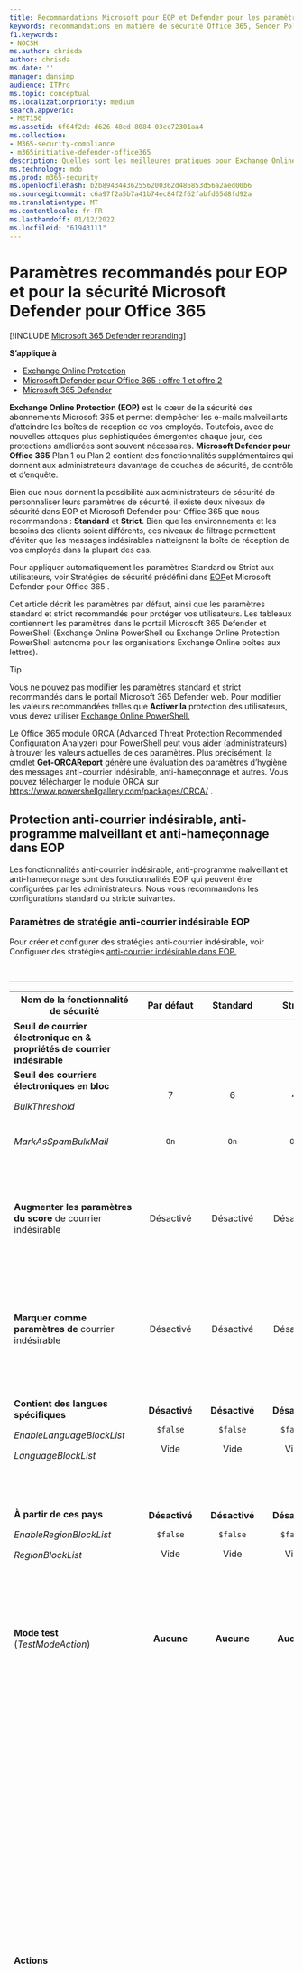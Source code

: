 ```yaml
---
title: Recommandations Microsoft pour EOP et Defender pour les paramètres Office 365 de sécurité
keywords: recommandations en matière de sécurité Office 365, Sender Policy Framework, Domain-based Message Reporting and Conformance, DomainKeys Identified Mail, steps, how does it work, security baselines, baselines for EOP, baselines for Defender for Office 365 , set up Defender for Office 365 , set up EOP, configure Defender for Office 365 , configurer EOP, configuration de la sécurité
f1.keywords:
- NOCSH
ms.author: chrisda
author: chrisda
ms.date: ''
manager: dansimp
audience: ITPro
ms.topic: conceptual
ms.localizationpriority: medium
search.appverid:
- MET150
ms.assetid: 6f64f2de-d626-48ed-8084-03cc72301aa4
ms.collection:
- M365-security-compliance
- m365initiative-defender-office365
description: Quelles sont les meilleures pratiques pour Exchange Online Protection (EOP) et Defender pour Office 365 de sécurité ? Quelles sont les recommandations actuelles pour la protection standard ? Qu’est-ce qui doit être utilisé si vous souhaitez être plus strict ? Quels sont les extras que vous obtenez si vous utilisez également Defender pour Office 365 ?
ms.technology: mdo
ms.prod: m365-security
ms.openlocfilehash: b2b894344362556200362d486853d56a2aed00b6
ms.sourcegitcommit: c6a97f2a5b7a41b74ec84f2f62fabfd65d8fd92a
ms.translationtype: MT
ms.contentlocale: fr-FR
ms.lasthandoff: 01/12/2022
ms.locfileid: "61943111"
---
```

# <a name="recommended-settings-for-eop-and-microsoft-defender-for-office-365-security"></a>Paramètres recommandés pour EOP et pour la sécurité Microsoft Defender pour Office 365

[!INCLUDE [Microsoft 365 Defender rebranding](../includes/microsoft-defender-for-office.md)]

**S’applique à**
- [Exchange Online Protection](exchange-online-protection-overview.md)
- [Microsoft Defender pour Office 365 : offre 1 et offre 2](defender-for-office-365.md)
- [Microsoft 365 Defender](../defender/microsoft-365-defender.md)

**Exchange Online Protection (EOP)** est le cœur de la sécurité des abonnements Microsoft 365 et permet d’empêcher les e-mails malveillants d’atteindre les boîtes de réception de vos employés. Toutefois, avec de nouvelles attaques plus sophistiquées émergentes chaque jour, des protections améliorées sont souvent nécessaires. **Microsoft Defender pour Office 365** Plan 1 ou Plan 2 contient des fonctionnalités supplémentaires qui donnent aux administrateurs davantage de couches de sécurité, de contrôle et d’enquête.

Bien que nous donnent la possibilité aux administrateurs de sécurité de personnaliser leurs paramètres de sécurité, il existe deux niveaux de sécurité dans EOP et Microsoft Defender pour Office 365 que nous recommandons : **Standard** et **Strict**. Bien que les environnements et les besoins des clients soient différents, ces niveaux de filtrage permettent d’éviter que les messages indésirables n’atteignent la boîte de réception de vos employés dans la plupart des cas.

Pour appliquer automatiquement les paramètres Standard ou Strict aux utilisateurs, voir Stratégies de sécurité prédéfini dans [EOP](preset-security-policies.md)et Microsoft Defender pour Office 365 .

Cet article décrit les paramètres par défaut, ainsi que les paramètres standard et strict recommandés pour protéger vos utilisateurs. Les tableaux contiennent les paramètres dans le portail Microsoft 365 Defender et PowerShell (Exchange Online PowerShell ou Exchange Online Protection PowerShell autonome pour les organisations Exchange Online boîtes aux lettres).

> [!TIP]
> Vous ne pouvez pas modifier les paramètres standard et strict recommandés dans le portail Microsoft 365 Defender web. Pour modifier les valeurs recommandées telles que **Activer la** protection des utilisateurs, vous devez utiliser [Exchange Online PowerShell.](/powershell/exchange/connect-to-exchange-online-powershell)
>
> Le Office 365 module ORCA (Advanced Threat Protection Recommended Configuration Analyzer) pour PowerShell peut vous aider (administrateurs) à trouver les valeurs actuelles de ces paramètres. Plus précisément, la cmdlet **Get-ORCAReport** génère une évaluation des paramètres d’hygiène des messages anti-courrier indésirable, anti-hameçonnage et autres. Vous pouvez télécharger le module ORCA sur <https://www.powershellgallery.com/packages/ORCA/> .

## <a name="anti-spam-anti-malware-and-anti-phishing-protection-in-eop"></a>Protection anti-courrier indésirable, anti-programme malveillant et anti-hameçonnage dans EOP

Les fonctionnalités anti-courrier indésirable, anti-programme malveillant et anti-hameçonnage sont des fonctionnalités EOP qui peuvent être configurées par les administrateurs. Nous vous recommandons les configurations standard ou stricte suivantes.

### <a name="eop-anti-spam-policy-settings"></a>Paramètres de stratégie anti-courrier indésirable EOP

Pour créer et configurer des stratégies anti-courrier indésirable, voir Configurer des stratégies [anti-courrier indésirable dans EOP.](configure-your-spam-filter-policies.md)

<br>

****

|Nom de la fonctionnalité de sécurité|Par défaut|Standard|Strict|Commentaire|
|---|:---:|:---:|:---:|---|
|**Seuil de courrier électronique en & propriétés de courrier indésirable**|||||
|**Seuil des courriers électroniques en bloc** <p> _BulkThreshold_|7 |6 |4|Pour plus d’informations, voir [Niveau de réclamation en bloc (BCL) dans EOP.](bulk-complaint-level-values.md)|
|_MarkAsSpamBulkMail_|`On`|`On`|`On`|Ce paramètre est uniquement disponible dans PowerShell.|
|**Augmenter les paramètres du score** de courrier indésirable|Désactivé|Désactivé|Désactivé|Tous ces paramètres font partie du filtre de courrier indésirable avancé (ASF). Pour plus d’informations, consultez la section paramètres ASF dans la section des [stratégies anti-courrier](#asf-settings-in-anti-spam-policies) indésirable de cet article.|
|**Marquer comme paramètres de** courrier indésirable|Désactivé|Désactivé|Désactivé|La plupart de ces paramètres font partie d’ASF. Pour plus d’informations, consultez la section paramètres ASF dans la section des [stratégies anti-courrier](#asf-settings-in-anti-spam-policies) indésirable de cet article.|
|**Contient des langues spécifiques** <p> _EnableLanguageBlockList_ <p> _LanguageBlockList_|**Désactivé** <p> `$false` <p> Vide|**Désactivé** <p> `$false` <p> Vide|**Désactivé** <p> `$false` <p> Vide|Nous n’avons aucune recommandation spécifique pour ce paramètre. Vous pouvez bloquer les messages dans des langues spécifiques en fonction des besoins de votre entreprise.|
|**À partir de ces pays** <p> _EnableRegionBlockList_ <p> _RegionBlockList_|**Désactivé** <p> `$false` <p> Vide|**Désactivé** <p> `$false` <p> Vide|**Désactivé** <p> `$false` <p> Vide|Nous n’avons aucune recommandation spécifique pour ce paramètre. Vous pouvez bloquer les messages provenant de pays spécifiques en fonction des besoins de votre entreprise.|
|**Mode test** (_TestModeAction_)|**Aucune**|**Aucune**|**Aucune**|Ce paramètre fait partie d’ASF. Pour plus d’informations, consultez la section paramètres ASF dans la section des [stratégies anti-courrier](#asf-settings-in-anti-spam-policies) indésirable de cet article.|
|**Actions**||||Où que vous sélectionniez le **message de mise** en quarantaine, une zone sélectionner une stratégie de mise **en** quarantaine est disponible. Les stratégies de mise en quarantaine définissent ce que les utilisateurs sont autorisés à faire pour les messages mis en quarantaine. <p> Lorsque vous créez une stratégie anti-courrier indésirable, une valeur vide signifie que la stratégie de mise en quarantaine par défaut est utilisée pour définir les fonctionnalités historiques des messages mis en quarantaine par ce verdict particulier (AdminOnlyAccessPolicy pour le hameçonnage à haut niveau de confiance **;** DefaultFullAccessPolicy pour tout le reste). <p> Les administrateurs peuvent créer et sélectionner des stratégies de mise en quarantaine personnalisées qui définissent des fonctionnalités plus restrictives ou moins restrictives pour les utilisateurs. Pour plus d’informations, voir [Stratégies de mise en quarantaine](quarantine-policies.md).|
|**Action de** détection du courrier indésirable <p> _SpamAction_|**Déplacer le message dans le dossier Courrier indésirable** <p> `MoveToJmf`|**Déplacer le message dans le dossier Courrier indésirable** <p> `MoveToJmf`|**Mettre en quarantaine le message** <p> `Quarantine`||
|**Action de détection du courrier indésirable** à niveau de confiance élevé <p> _HighConfidenceSpamAction_|**Mettre en quarantaine le message** <p> `MoveToJmf`|**Mettre en quarantaine le message** <p> `Quarantine`|**Mettre en quarantaine le message** <p> `Quarantine`||
|**Action de détection du** hameçonnage <p> _PhishSpamAction_|**Mettre en quarantaine le message** <p> `MoveToJmf`|**Mettre en quarantaine le message** <p> `Quarantine`|**Mettre en quarantaine le message** <p> `Quarantine`||
|**Action de détection du hameçonnage à haut** niveau de confiance <p> _HighConfidencePhishAction_|**Mettre en quarantaine le message** <p> `Quarantine`|**Mettre en quarantaine le message** <p> `Quarantine`|**Mettre en quarantaine le message** <p> `Quarantine`||
|**Action de** détection en bloc <p> _BulkSpamAction_|**Déplacer le message dans le dossier Courrier indésirable** <p> `MoveToJmf`|**Déplacer le message dans le dossier Courrier indésirable** <p> `MoveToJmf`|**Mettre en quarantaine le message** <p> `Quarantine`||
|**Conserver le courrier indésirable en quarantaine pendant ce nombre de jours** <p> _QuarantineRetentionPeriod_|15 jours<sup>\*</sup>|30 jours|30 jours|<sup>\*</sup> La valeur par défaut est 15 jours dans la stratégie anti-courrier indésirable par défaut et dans les nouvelles stratégies anti-courrier indésirable que vous créez dans PowerShell. La valeur par défaut est 30 jours dans les nouvelles stratégies anti-courrier indésirable que vous créez dans le portail Microsoft 365 Defender courrier indésirable. <p> Cette valeur affecte également les messages mis en quarantaine par les stratégies anti-hameçonnage. Pour plus d’informations, voir [Messages électroniques mis en quarantaine dans EOP.](quarantine-email-messages.md)|
|**Activer les conseils de sécurité contre le courrier indésirable** <p> _InlineSafetyTipsEnabled_|Sélectionné <p> `$true`|Sélectionné <p> `$true`|Sélectionné <p> `$true`||
|Activer la purge automatique d’heure zéro (ZAP) pour les messages de hameçonnage <p> _PhishZapEnabled_|Sélectionné <p> `$true`|Sélectionné <p> `$true`|Sélectionné <p> `$true`||
|Activer ZAP pour les messages indésirables <p> _SpamZapEnabled_|Sélectionné <p> `$true`|Sélectionné <p> `$true`|Sélectionné <p> `$true`||
|**Autoriser & liste d'& blocage**|||||
|Expéditeurs autorisés <p> _AllowedSenders_|Aucun|Aucun|Aucun||
|Domaines d’expéditeur autorisés <p> _AllowedSenderDomains_|Aucun|Aucun|Aucun|L’ajout de domaines à la liste des expéditeurs autorisés est une idée très mauvaise. Les attaquants pourraient vous envoyer des messages électroniques qui seraient autrement filtrés. <p> Utilisez [](learn-about-spoof-intelligence.md) la veille contre l’usurpation d’adresses et la liste d’adresses de [blocage/d’usurpation](tenant-allow-block-list.md) d’adresses client pour passer en revue tous les expéditeurs usurpant des adresses de messagerie d’expéditeur dans les domaines de messagerie de votre organisation ou usurpant des adresses de messagerie d’expéditeur dans des domaines externes.|
|Expéditeurs bloqués <p> _BlockedSenders_|Aucun|Aucun|Aucun||
|Domaines des expéditeurs bloqués <p> _BlockedSenderDomains_|Aucun|Aucun|Aucun||
|

#### <a name="asf-settings-in-anti-spam-policies"></a>Paramètres ASF dans les stratégies anti-courrier indésirable

Le tableau de cette section décrit les paramètres de filtrage avancé du courrier indésirable (ASF) disponibles dans les stratégies anti-courrier indésirable. Tous ces paramètres sont **éteints** pour les **niveaux Standard** et **Strict.** Pour plus d’informations sur les paramètres ASF, voir les paramètres de filtre de courrier indésirable avancé [(ASF) dans EOP.](advanced-spam-filtering-asf-options.md)

<br>

****

|Nom de la fonctionnalité de sécurité|Commentaire|
|---|---|
|**Liens d’image vers des sites distants** (_IncreaseScoreWithImageLinks_)||
|**Adresse IP numérique dans l’URL** (_IncreaseScoreWithNumericIps_)||
|**Redirection d’URL vers** un autre port (_IncreaseScoreWithRedirectToOtherPort_)||
|**Liens vers des sites web .biz ou .info** (_IncreaseScoreWithBizOrInfoUrls_)||
|**Messages vides** (_MarkAsSpamEmptyMessages_)||
|**Incorporer des balises au format HTML** (_MarkAsSpamEmbedTagsInHtml_)||
|**JavaScript ou VBScript en HTML** (_MarkAsSpamJavaScriptInHtml_)||
|**Balises de formulaire en HTML** (_MarkAsSpamFormTagsInHtml_)||
|**Balises frame ou iframe en HTML** (_MarkAsSpamFramesInHtml_)||
|**Bogues web au format HTML** (_MarkAsSpamWebBugsInHtml_)||
|**Balises d’objet en HTML** (_MarkAsSpamObjectTagsInHtml_)||
|**Mots sensibles** (_MarkAsSpamSensitiveWordList_)||
|**Enregistrement SPF : échec en dur** (_MarkAsSpamSpfRecordHardFail_)||
|**Échec de filtrage de l’ID de** l’expéditeur (_MarkAsSpamFromAddressAuthFail_)||
|**Backscatter** (_MarkAsSpamNdrBackscatter_)||
|**Mode test** (_TestModeAction_)|Pour les paramètres ASF qui la prise en charge de **Test** en tant qu’action, vous pouvez configurer l’action du mode test sur Aucun **,** Ajouter du texte d’en-tête **X** par défaut ou envoyer un message **Bcc** ( `None` , ou `AddXHeader` `BccMessage` ). Pour plus d’informations, voir Activer, désactiver ou tester les [paramètres ASF.](advanced-spam-filtering-asf-options.md#enable-disable-or-test-asf-settings)|
|

#### <a name="eop-outbound-spam-policy-settings"></a>Paramètres de stratégie de courrier indésirable sortant EOP

Pour créer et configurer des stratégies de courrier indésirable sortant, voir Configurer le filtrage du courrier indésirable sortant [dans EOP.](configure-the-outbound-spam-policy.md)

Pour plus d’informations sur les limites d’envoi par défaut dans le service, voir [Limites d’envoi.](/office365/servicedescriptions/exchange-online-service-description/exchange-online-limits#sending-limits-1)

<br>

****

|Nom de la fonctionnalité de sécurité|Par défaut|Standard|Strict|Commentaire|
|---|:---:|:---:|:---:|---|
|**Définir une limite de messages externes** <p> _RecipientLimitExternalPerHour_|0|500|400|La valeur par défaut 0 signifie utiliser les valeurs par défaut du service.|
|**Définir une limite de message interne** <p> _RecipientLimitInternalPerHour_|0|1000|800|La valeur par défaut 0 signifie utiliser les valeurs par défaut du service.|
|**Définir une limite quotidienne des messages** <p> _RecipientLimitPerDay_|0|1000|800|La valeur par défaut 0 signifie utiliser les valeurs par défaut du service.|
|**Restriction imposée aux utilisateurs qui atteignent la limite de message** <p> _ActionWhenThresholdReached_|**Empêcher l’utilisateur d’envoyer des messages jusqu’au jour suivant** <p> `BlockUserForToday`|**Empêcher l’utilisateur d’envoyer des messages électroniques** <p> `BlockUser`|**Empêcher l’utilisateur d’envoyer des messages électroniques** <p> `BlockUser`||
|**Règles de transmission automatique** <p> _AutoForwardingMode_|**Automatique - Contrôlé par le système** <p> `Automatic`|**Automatique - Contrôlé par le système** <p> `Automatic`|**Automatique - Contrôlé par le système** <p> `Automatic`|
|**Envoyer une copie des messages sortants qui dépassent ces limites à ces utilisateurs et groupes** <p> _BccSuspiciousOutboundMail_ <p> _BccSuspiciousOutboundAdditionalRecipients_|Non sélectionnée <p> `$false` <p> Vide|Non sélectionnée <p> `$false` <p> Vide|Non sélectionnée <p> `$false` <p> Vide|Nous n’avons aucune recommandation spécifique pour ce paramètre. <p> Ce paramètre fonctionne uniquement dans la stratégie de courrier indésirable sortant par défaut. Elle ne fonctionne pas dans les stratégies de courrier indésirable sortant personnalisées que vous créez.|
|**Avertir ces utilisateurs et groupes si un expéditeur est bloqué en raison de l’envoi de courrier indésirable sortant** <p> _NotifyOutboundSpam_ <p> _NotifyOutboundSpamRecipients_|Non sélectionnée <p> `$false` <p> Vide|Non sélectionnée <p> `$false` <p> Vide|Non sélectionnée <p> `$false` <p> Vide|La [](../../compliance/alert-policies.md) stratégie d’alerte par défaut nommée User **restricted from sending email** already sends email notifications to members of the **TenantAdmins** (**Global admins**) group when users are blocked due to exceeding the limits in policy. **Nous vous recommandons vivement d’utiliser** la stratégie d’alerte plutôt que ce paramètre dans la stratégie de courrier indésirable sortant pour avertir les administrateurs et les autres utilisateurs. Pour obtenir des instructions, [voir Vérifier les paramètres d’alerte pour les utilisateurs restreints.](removing-user-from-restricted-users-portal-after-spam.md#verify-the-alert-settings-for-restricted-users)|
|

### <a name="eop-anti-malware-policy-settings"></a>Paramètres de stratégie anti-programme malveillant EOP

Pour créer et configurer des stratégies anti-programme malveillant, voir Configurer des stratégies [anti-programme malveillant dans EOP.](configure-anti-malware-policies.md)

<br>

****

|Nom de la fonctionnalité de sécurité|Par défaut|Standard|Strict|Commentaire|
|---|:---:|:---:|:---:|---|
|**Paramètres de protection**|||||
|**Activer le filtre des pièces jointes courantes** <p> _EnableFileFilter_|Non sélectionnée <p> `$false`|Sélectionné <p> `$true`|Sélectionné <p> `$true`|Ce paramètre met en quarantaine les messages qui contiennent des pièces jointes exécutables en fonction du type de fichier, quel que soit le contenu de la pièce jointe.|
|**Activer la purge automatique sans heure pour les programmes malveillants** <p> _ZapEnabled_|Sélectionné <p> `$true`|Sélectionné <p> `$true`|Sélectionné <p> `$true`||
|**Stratégie de mise en quarantaine**|AdminOnlyAccessPolicy|AdminOnlyAccessPolicy|AdminOnlyAccessPolicy|Lorsque vous créez une stratégie anti-programme malveillant, une valeur vide signifie que la stratégie de mise en quarantaine par défaut est utilisée pour définir les fonctionnalités historiques des messages mis en quarantaine en tant que programmes malveillants (AdminOnlyAccessPolicy). <p> Les administrateurs peuvent créer et sélectionner des stratégies de mise en quarantaine personnalisées qui définissent davantage de fonctionnalités pour les utilisateurs. Pour plus d’informations, voir [Stratégies de mise en quarantaine](quarantine-policies.md).|
|**Notifications des destinataires**|||||
|**Avertir les destinataires lorsque les messages sont mis en quarantaine en tant que programmes malveillants** <p> _Action_|Non sélectionnée <p> _DeleteMessage_|Non sélectionnée <p> _DeleteMessage_|Non sélectionnée <p> _DeleteMessage_|Si un programme malveillant est détecté dans une pièce jointe, le message est mis en quarantaine et ne peut être libéré que par un administrateur.|
|**Notifications de l’expéditeur**|||||
|**Avertir les expéditeurs internes lorsque les messages sont mis en quarantaine en tant que programmes malveillants** <p> _EnableInternalSenderNotifications_|Non sélectionnée <p> `$false`|Non sélectionnée <p> `$false`|Non sélectionnée <p> `$false`||
|**Avertir les expéditeurs externes lorsque les messages sont mis en quarantaine en tant que programmes malveillants** <p> _EnableExternalSenderNotifications_|Non sélectionnée <p> `$false`|Non sélectionnée <p> `$false`|Non sélectionnée <p> `$false`||
|**Notifications de l’administrateur**|||||
|**Informer un administrateur des messages non reçus d’expéditeurs internes** <p> _EnableInternalSenderAdminNotifications_ <p> _InternalSenderAdminAddress_|Non sélectionnée <p> `$false`|Non sélectionnée <p> `$false`|Non sélectionnée <p> `$false`|Nous n’avons aucune recommandation spécifique pour ce paramètre.|
|**Informer un administrateur des messages non reçus d’expéditeurs externes** <p> _EnableExternalSenderAdminNotifications_ <p> _ExternalSenderAdminAddress_|Non sélectionnée <p> `$false`|Non sélectionnée <p> `$false`|Non sélectionnée <p> `$false`|Nous n’avons aucune recommandation spécifique pour ce paramètre.|
|**Personnaliser les notifications**||||Nous n’avons aucune recommandation spécifique pour ces paramètres.|
|**Utiliser un texte de notification personnalisé** <p> _CustomNotifications_|Non sélectionnée <p> `$false`|Non sélectionnée <p> `$false`|Non sélectionnée <p> `$false`||
|**De nom** <p> _CustomFromName_|Vide <p> `$null`|Vide <p> `$null`|Vide <p> `$null`||
|**Adresse de provenance** <p> _CustomFromAddress_|Vide <p> `$null`|Vide <p> `$null`|Vide <p> `$null`||
|**Personnaliser les notifications pour les messages provenant d’expéditeurs internes**||||Ces paramètres sont utilisés uniquement si les expéditeurs internes  sont avertis lorsque des **messages** sont mis en quarantaine en tant que programmes malveillants ou si les messages non envoyés provenant d’expéditeurs internes sont sélectionnés.|
|**Sujet** <p> _CustomInternalSubject_|Vide <p> `$null`|Vide <p> `$null`|Vide <p> `$null`||
|**Message** <p> _CustomInternalBody_|Vide <p> `$null`|Vide <p> `$null`|Vide <p> `$null`||
|**Personnaliser les notifications pour les messages provenant d’expéditeurs externes**||||Ces paramètres sont utilisés uniquement si les expéditeurs externes sont avertis lorsque des **messages** sont mis en quarantaine en tant que programmes malveillants ou si les **messages** non envoyés provenant d’expéditeurs externes sont sélectionnés.|
|**Sujet** <p> _CustomExternalSubject_|Vide <p> `$null`|Vide <p> `$null`|Vide <p> `$null`||
|**Message** <p> _CustomExternalBody_|Vide <p> `$null`|Vide <p> `$null`|Vide <p> `$null`||
|

### <a name="eop-anti-phishing-policy-settings"></a>Paramètres de stratégie anti-hameçonnage EOP

Pour plus d’informations sur ces paramètres, voir [Paramètres d’usurpation d’informations.](set-up-anti-phishing-policies.md#spoof-settings) Pour configurer ces paramètres, voir [Configurer des stratégies anti-hameçonnage dans EOP.](configure-anti-phishing-policies-eop.md)

<br>

****

|Nom de la fonctionnalité de sécurité|Par défaut|Standard|Strict|Commentaire|
|---|:---:|:---:|:---:|---|
|**Seuil de hameçonnage & protection**|||||
|**Activer la veille contre l’usurpation d’informations** <p> _EnableSpoofIntelligence_|Sélectionné <p> `$true`|Sélectionné <p> `$true`|Sélectionné <p> `$true`||
|**Actions**|||||
|**Si le message est détecté comme usurpant une usurpation** <p> _AuthenticationFailAction_|**Déplacer le message vers les dossiers Courrier indésirable des destinataires** <p> `MoveToJmf`|**Déplacer le message vers les dossiers Courrier indésirable des destinataires** <p> `MoveToJmf`|**Mettre le message en quarantaine** <p> `Quarantine`|Ce paramètre s’applique aux expéditeurs usurpés qui ont [](learn-about-spoof-intelligence.md) été automatiquement bloqués, comme indiqué dans la veille contre l’usurpation d’informations ou bloqués manuellement dans la liste d’adresses client [autoriser/bloquer.](tenant-allow-block-list.md) <p> Si vous sélectionnez Mettre  le **message** en quarantaine, une zone de stratégie Appliquer la mise en quarantaine est disponible pour sélectionner la stratégie de mise en quarantaine qui définit ce que les utilisateurs sont autorisés à faire aux messages mis en quarantaine en tant qu’usurpation. Lorsque vous créez une stratégie anti-hameçonnage, une valeur vide signifie que la stratégie de mise en quarantaine par défaut est utilisée pour définir les fonctionnalités historiques des messages mis en quarantaine en tant qu’usurpation (DefaultFullAccessPolicy). <p> Les administrateurs peuvent créer et sélectionner des stratégies de mise en quarantaine personnalisées qui définissent des fonctionnalités plus restrictives ou moins restrictives pour les utilisateurs. Pour plus d’informations, voir [Stratégies de mise en quarantaine](quarantine-policies.md).|
|**Afficher le premier contact conseil de sécurité** <p> _EnableFirstContactSafetyTips_|Non sélectionnée <p> `$false`|Non sélectionnée <p> `$false`|Non sélectionnée <p> `$false`|Pour plus d’informations, [voir First contact conseil de sécurité](set-up-anti-phishing-policies.md#first-contact-safety-tip).|
|**Afficher (?) pour les expéditeurs non authentifiés pour l’usurpation d’adresse** <p> _EnableUnauthenticatedSender_|Sélectionné <p> `$true`|Sélectionné <p> `$true`|Sélectionné <p> `$true`|Ajoute un point d’interrogation (?) à la photo de l’expéditeur dans Outlook des expéditeurs usurpés non identifiés. Pour plus d’informations, voir Expéditeur non [authentifié.](set-up-anti-phishing-policies.md#unauthenticated-sender)|
|**Afficher la balise « via »** <p> _EnableViaTag_|Sélectionné <p> `$true`|Sélectionné <p> `$true`|Sélectionné <p> `$true`|Ajoute une balise via (chris@contoso.com via fabrikam.com) à l’adresse De si elle est différente du domaine dans la signature DKIM ou l’adresse **MAIL FROM.** <p> Pour plus d’informations, voir Expéditeur non [authentifié.](set-up-anti-phishing-policies.md#unauthenticated-sender)|
|

## <a name="microsoft-defender-for-office-365-security"></a>Microsoft Defender pour la Office 365 sécurité

Des avantages supplémentaires en matière de sécurité s’offrent à vous avec un abonnement Microsoft Defender Office 365 abonnement. Pour obtenir les dernières actualités et informations, vous pouvez voir les [nouveautés](whats-new-in-defender-for-office-365.md)de Defender pour Office 365 .

> [!IMPORTANT]
>
> - La stratégie anti-hameçonnage par défaut dans Microsoft [](set-up-anti-phishing-policies.md#spoof-settings) Defender Office 365 protection contre l’usurpation d’adresses et la veille des boîtes aux lettres pour tous les destinataires. Toutefois, les autres fonctionnalités de [protection](#impersonation-settings-in-anti-phishing-policies-in-microsoft-defender-for-office-365) contre l’emprunt d’identité disponibles et les paramètres avancés ne sont pas [configurés](#advanced-settings-in-anti-phishing-policies-in-microsoft-defender-for-office-365) ou activés dans la stratégie par défaut. Pour activer toutes les fonctionnalités de protection, modifiez la stratégie anti-hameçonnage par défaut ou créez des stratégies anti-hameçonnage supplémentaires.
>
> - Bien qu’il n’existe pas de stratégie de pièces jointes Coffre ou de stratégie de liens Coffre par défaut, la stratégie de sécurité prédéfinit de **protection** intégrée offre une protection Coffre des pièces jointes et une protection de liens Coffre à tous les destinataires (utilisateurs qui ne sont pas définis dans les stratégies de pièces jointes Coffre personnalisées ou les stratégies de liens Coffre). Pour plus d’informations, voir [Stratégies de sécurité prédéfini dans EOP](preset-security-policies.md)et Microsoft Defender pour Office 365 .
>
> - [Coffre pièces jointes](mdo-for-spo-odb-and-teams.md) pour SharePoint, OneDrive et la protection Microsoft Teams et [la](safe-docs.md) protection Coffre Documents ne sont pas dépendantes des stratégies Coffre liens.

Si votre abonnement inclut Microsoft Defender pour Office 365 ou si vous avez acheté Defender pour Office 365 en tant que modules, définissez les configurations Standard ou Strict suivantes.

### <a name="anti-phishing-policy-settings-in-microsoft-defender-for-office-365"></a>Paramètres de stratégie anti-hameçonnage dans Microsoft Defender pour les Office 365

Les clients EOP obtiennent un anti-hameçonnage de base comme décrit précédemment, mais Defender pour Office 365 inclut davantage de fonctionnalités et de contrôle pour vous aider à prévenir, détecter et corriger les attaques. Pour créer et configurer ces stratégies, voir Configurer des stratégies [anti-hameçonnage](configure-mdo-anti-phishing-policies.md)dans Defender pour Office 365 .

#### <a name="advanced-settings-in-anti-phishing-policies-in-microsoft-defender-for-office-365"></a>Paramètres avancés dans les stratégies anti-hameçonnage dans Microsoft Defender pour Office 365

Pour plus d’informations sur ce paramètre, voir Seuils d’hameçonnage avancés dans les [stratégies anti-hameçonnage](set-up-anti-phishing-policies.md#advanced-phishing-thresholds-in-anti-phishing-policies-in-microsoft-defender-for-office-365)dans Microsoft Defender pour Office 365 . Pour configurer ce paramètre, voir Configurer des [stratégies anti-hameçonnage dans Defender pour Office 365](configure-mdo-anti-phishing-policies.md).

<br>

****

|Nom de la fonctionnalité de sécurité|Par défaut|Standard|Strict|Commentaire|
|---|:---:|:---:|:---:|---|
|**Seuil de courrier d’hameçonnage** <p> _PhishThresholdLevel_|**1 - Standard** <p> `1`|**2 - Agressif** <p> `2`|**3 - Plus agressif** <p> `3`||
|

#### <a name="impersonation-settings-in-anti-phishing-policies-in-microsoft-defender-for-office-365"></a>Paramètres d’emprunt d’identité dans les stratégies anti-hameçonnage dans Microsoft Defender pour Office 365

Pour plus d’informations sur ces paramètres, voir paramètres d’emprunt d’identité dans les [stratégies anti-hameçonnage](set-up-anti-phishing-policies.md#impersonation-settings-in-anti-phishing-policies-in-microsoft-defender-for-office-365)dans Microsoft Defender pour Office 365 . Pour configurer ces paramètres, voir [Configure anti-phishing policies in Defender for Office 365](configure-mdo-anti-phishing-policies.md).

<br>

****

|Nom de la fonctionnalité de sécurité|Par défaut|Standard|Strict|Commentaire|
|---|:---:|:---:|:---:|---|
|**Seuil de hameçonnage & protection**|||||
|**Permettre aux utilisateurs de se protéger** (protection des utilisateurs dont l’identité est usurpée) <p> _EnableTargetedUserProtection_ <p> _TargetedUsersToProtect_|Non sélectionnée <p> `$false` <p> none|Sélectionné <p> `$true` <p> \<list of users\>|Sélectionné <p> `$true` <p> \<list of users\>|Nous vous recommandons d’ajouter des utilisateurs (expéditeurs de messages) dans les rôles clés. En interne, les expéditeurs protégés peuvent être votre PDG, votre directeur financier et d’autres cadres supérieurs. En externe, les expéditeurs protégés peuvent inclure des membres du conseil ou votre conseil d’administration. Les stratégies de sécurité prédéfines ne peuvent pas être modifiées ; Ils doivent être désactivés si vous souhaitez ajouter des utilisateurs dans des rôles clés comme suggéré.|
|**Activer les domaines à protéger** (protection de domaine dont l’identité est usurpée)|Non sélectionnée|Sélectionné|Sélectionné||
|**Inclure les domaines que je possède** <p> _EnableOrganizationDomainsProtection_|Désactivé <p> `$false`|Sélectionné <p> `$true`|Sélectionné <p> `$true`||
|**Inclure des domaines personnalisés** <p> _EnableTargetedDomainsProtection_ <p> _TargetedDomainsToProtect_|Désactivé <p> `$false` <p> none|Sélectionné <p> `$true` <p> \<list of domains\>|Sélectionné <p> `$true` <p> \<list of domains\>|Nous vous recommandons d’ajouter des domaines (domaines d’expéditeur) que vous ne possédez pas, mais avec qui vous interagissez fréquemment.|
|**Ajouter des expéditeurs et des domaines de confiance** <p> _ExcludedSenders_ <p> _ExcludedDomains_|Aucun|Aucun|Aucun|En fonction de votre organisation, nous vous recommandons d’ajouter des expéditeurs ou des domaines qui sont identifiés à tort comme des tentatives d’emprunt d’identité.|
|**Activer l’intelligence des boîtes aux lettres** <p> _EnableMailboxIntelligence_|Sélectionné <p> `$true`|Sélectionné <p> `$true`|Sélectionné <p> `$true`||
|**Activer la veille pour la protection contre l’emprunt d’identité** <p> _EnableMailboxIntelligenceProtection_|Désactivé <p> `$false`|Sélectionné <p> `$true`|Sélectionné <p> `$true`|Ce paramètre autorise l’action spécifiée pour les détections d’emprunt d’identité par l’intelligence des boîtes aux lettres.|
|**Actions**||||Où que vous sélectionniez la **mise en quarantaine du message,** une zone sélectionner une stratégie **de** mise en quarantaine est disponible. Les stratégies de mise en quarantaine définissent ce que les utilisateurs sont autorisés à faire pour les messages mis en quarantaine. <p> Lorsque vous créez une stratégie anti-hameçonnage, une valeur vide signifie que la stratégie de mise en quarantaine par défaut est utilisée pour définir les fonctionnalités historiques des messages mis en quarantaine par ce verdict (DefaultFullAccessPolicy pour tous les types de détection d’emprunt d’identité). <p> Les administrateurs peuvent créer et sélectionner des stratégies de mise en quarantaine personnalisées qui définissent des fonctionnalités moins restrictives ou plus restrictives pour les utilisateurs. Pour plus d’informations, voir [Stratégies de mise en quarantaine](quarantine-policies.md).|
|**Si le message est détecté comme un utilisateur dont l’identité est usurpée** <p> _TargetedUserProtectionAction_|**Ne pas appliquer d’action** <p> `NoAction`|**Mettre le message en quarantaine** <p> `Quarantine`|**Mettre le message en quarantaine** <p> `Quarantine`||
|**Si le message est détecté comme un domaine dont l’identité est usurpée** <p> _TargetedDomainProtectionAction_|**Ne pas appliquer d’action** <p> `NoAction`|**Mettre le message en quarantaine** <p> `Quarantine`|**Mettre le message en quarantaine** <p> `Quarantine`||
|**Si l’intelligence de boîte aux lettres détecte et usurpe l’identité de l’utilisateur** <p> _MailboxIntelligenceProtectionAction_|**Ne pas appliquer d’action** <p> `NoAction`|**Déplacer le message vers les dossiers Courrier indésirable des destinataires** <p> `MoveToJmf`|**Mettre le message en quarantaine** <p> `Quarantine`||
|**Afficher les informations d’emprunt d’conseil de sécurité** <p> _EnableSimilarUsersSafetyTips_|Désactivé <p> `$false`|Sélectionné <p> `$true`|Sélectionné <p> `$true`||
|**Afficher les conseil de sécurité** <p> _EnableSimilarDomainsSafetyTips_|Désactivé <p> `$false`|Sélectionné <p> `$true`|Sélectionné <p> `$true`||
|**Afficher les caractères inhabituels d’emprunt d’identité conseil de sécurité** <p> _EnableUnusualCharactersSafetyTips_|Désactivé <p> `$false`|Sélectionné <p> `$true`|Sélectionné <p> `$true`||
|

#### <a name="eop-anti-phishing-policy-settings-in-microsoft-defender-for-office-365"></a>Paramètres de stratégie anti-hameçonnage EOP dans Microsoft Defender pour Office 365

Ce sont les mêmes paramètres que ceux disponibles dans les paramètres de stratégie [anti-courrier indésirable dans EOP.](#eop-anti-spam-policy-settings)

Les paramètres d’usurpation sont liés, mais le paramètre Afficher le premier **contact conseil de sécurité** ne dépend pas des paramètres d’usurpation.

<br>

****

|Nom de la fonctionnalité de sécurité|Par défaut|Standard|Strict|Commentaire|
|---|:---:|:---:|:---:|---|
|**Seuil de hameçonnage & protection**|||||
|**Activer la veille contre l’usurpation d’informations** <p> _EnableSpoofIntelligence_|Sélectionné <p> `$true`|Sélectionné <p> `$true`|Sélectionné <p> `$true`||
|**Actions**|||||
|**Si le message est détecté comme usurpant une usurpation** <p> _AuthenticationFailAction_|**Déplacer le message vers les dossiers Courrier indésirable des destinataires** <p> `MoveToJmf`|**Déplacer le message vers les dossiers Courrier indésirable des destinataires** <p> `MoveToJmf`|**Mettre le message en quarantaine** <p> `Quarantine`|Ce paramètre s’applique aux expéditeurs usurpés qui ont [](learn-about-spoof-intelligence.md) été automatiquement bloqués, comme indiqué dans la veille contre l’usurpation d’informations ou bloqués manuellement dans la liste d’adresses client [autoriser/bloquer.](tenant-allow-block-list.md) <p> Si vous sélectionnez Mettre  le **message** en quarantaine, une zone de stratégie Appliquer la quarantaine est disponible pour sélectionner la stratégie de mise en quarantaine qui définit ce que les utilisateurs sont autorisés à faire pour les messages mis en quarantaine. Lorsque vous créez une stratégie anti-hameçonnage, une valeur vide signifie que la stratégie de mise en quarantaine par défaut est utilisée pour définir les fonctionnalités historiques pour l’usurpation des messages mis en quarantaine (DefaultFullAccessPolicy). <p> Les administrateurs peuvent créer et sélectionner une stratégie de mise en quarantaine personnalisée qui définit ce que les destinataires sont autorisés à faire pour ces messages en quarantaine. Pour plus d’informations, voir [Stratégies de mise en quarantaine](quarantine-policies.md).|
|**Afficher le premier contact conseil de sécurité** <p> _EnableFirstContactSafetyTips_|Non sélectionnée <p> `$false`|Sélectionné <p> `$true`|Sélectionné <p> `$true`|Pour plus d’informations, [voir First contact conseil de sécurité](set-up-anti-phishing-policies.md#first-contact-safety-tip).|
|**Afficher (?) pour les expéditeurs non authentifiés pour l’usurpation d’adresse** <p> _EnableUnauthenticatedSender_|Sélectionné <p> `$true`|Sélectionné <p> `$true`|Sélectionné <p> `$true`|Ajoute un point d’interrogation (?) à la photo de l’expéditeur dans Outlook des expéditeurs usurpés non identifiés. Pour plus d’informations, voir Expéditeur non [authentifié.](set-up-anti-phishing-policies.md#unauthenticated-sender)|
|**Afficher la balise « via »** <p> _EnableViaTag_|Sélectionné <p> `$true`|Sélectionné <p> `$true`|Sélectionné <p> `$true`|Ajoute une balise via (chris@contoso.com via fabrikam.com) à l’adresse De si elle est différente du domaine dans la signature DKIM ou l’adresse **MAIL FROM.** <p> Pour plus d’informations, voir Expéditeur non [authentifié.](set-up-anti-phishing-policies.md#unauthenticated-sender)|
|

### <a name="safe-attachments-settings"></a>Coffre de pièces jointes

Coffre pièces jointes dans Microsoft Defender pour Office 365 inclut les paramètres globaux qui n’ont aucune relation avec les stratégies de pièces jointes Coffre et les paramètres spécifiques à chaque stratégie de liens Coffre. Pour plus d’informations, [voir Coffre pièces jointes dans Defender pour Office 365](safe-attachments.md).

Bien qu’il n’existe aucune stratégie de pièces jointes Coffre par défaut, la stratégie de sécurité prédéfinit de **protection** intégrée fournit une protection Coffre pièces jointes à tous les destinataires (utilisateurs qui ne sont pas définis dans les stratégies de pièces jointes Coffre personnalisées). Pour plus d’informations, voir [Stratégies de sécurité prédéfini dans EOP](preset-security-policies.md)et Microsoft Defender pour Office 365 .

#### <a name="global-settings-for-safe-attachments"></a>Paramètres globaux pour Coffre pièces jointes

> [!NOTE]
> Les paramètres globaux pour Coffre pièces jointes sont définies par la stratégie de sécurité prédéfinit de **protection** intégrée, mais pas par les stratégies de sécurité prédéfinëes **Standard** ou **Strict.** Dans les deux cas, les administrateurs peuvent modifier ces paramètres globaux Coffre pièces jointes à tout moment.
>
> La **colonne Par** défaut affiche les valeurs avant l’existence de la stratégie de sécurité prédéfinit de **protection** intégrée. La **colonne de protection** intégrée affiche les valeurs définies par la stratégie de sécurité prédéfinit de **protection** intégrée, qui sont également nos valeurs recommandées.

Pour configurer ces paramètres, voir Activer les pièces [jointes Coffre](turn-on-mdo-for-spo-odb-and-teams.md) pour les documents SharePoint, OneDrive et Microsoft Teams et [Coffre dans Microsoft 365 E5](safe-docs.md).

Dans PowerShell, vous utilisez la cmdlet [Set-AtpPolicyForO365](/powershell/module/exchange/set-atppolicyforo365) pour ces paramètres.

<br>

****

|Nom de la fonctionnalité de sécurité|Par défaut|Protection intégrée|Commentaire|
|---|:---:|:---:|---|
|**Activer Defender pour Office 365 pour SharePoint, OneDrive et Microsoft Teams** <p> _EnableATPForSPOTeamsODB_|Désactivé <p> `$false`|Activé <p> `$true`|Pour empêcher les utilisateurs de télécharger des fichiers malveillants, voir Utiliser SharePoint Online PowerShell pour empêcher les utilisateurs de [télécharger des fichiers malveillants.](turn-on-mdo-for-spo-odb-and-teams.md#step-2-recommended-use-sharepoint-online-powershell-to-prevent-users-from-downloading-malicious-files)|
|**Activer les Coffre documents pour Office clients** <p> _EnableSafeDocs_|Désactivé <p> `$false`|Activé <p> `$true`|Cette fonctionnalité est disponible et significative uniquement avec les licences qui ne sont pas incluses dans Defender pour Office 365 (par exemple, Microsoft 365 E5 ou Microsoft 365 E5 Sécurité). Pour plus d’informations, [voir Coffre documents dans Microsoft 365 E5](safe-docs.md).|
|**Autoriser les utilisateurs à cliquer dans le affichage protégé même si Coffre documents ont identifié le fichier comme malveillant** <p> _AllowSafeDocsOpen_|Désactivé <p> `$false`|Désactivé <p> `$false`|Ce paramètre est lié à Coffre Documents.|
|

#### <a name="safe-attachments-policy-settings"></a>Coffre de stratégie pièces jointes

Pour configurer ces paramètres, voir Configurer les [stratégies Coffre pièces jointes dans Defender pour Office 365](set-up-safe-attachments-policies.md).

Dans PowerShell, vous utilisez les cmdlets [New-SafeAttachmentPolicy](/powershell/module/exchange/new-safeattachmentpolicy) et [Set-SafeAttachmentPolicy](/powershell/module/exchange/set-safelinkspolicy) pour ces paramètres.

> [!NOTE]
> Comme décrit précédemment, il n’existe aucune stratégie de pièces jointes Coffre par défaut, mais la protection des pièces jointes Coffre est attribuée à tous les destinataires par la stratégie de sécurité prédéfinit de [ **protection**](preset-security-policies.md)intégrée.
>
> La **valeur par défaut dans la** colonne personnalisée fait référence aux valeurs par défaut dans les nouvelles Coffre pièces jointes que vous créez. Les colonnes restantes indiquent (sauf indication contraire) les valeurs configurées dans les stratégies de sécurité prédéfinées correspondantes.

<br>

****

|Nom de la fonctionnalité de sécurité|Valeur par défaut dans custom|Protection intégrée|Standard|Strict|Commentaire|
|---|:---:|:---:|:---:|:---:|---|
|**Coffre de programmes malveillants inconnus des pièces jointes** <p> _Activer_ et _action_|**Désactivé** <p> `-Enable $false` et `-Action Block`|**Bloquer** <p> `-Enable $true` et `-Action Block`|**Bloquer** <p> `-Enable $true` et `-Action Block`|**Bloquer** <p> `-Enable $true` et `-Action Block`|Lorsque le _paramètre Enable_ est $false, la valeur du paramètre _Action_ n’a pas d’importance.|
|**Stratégie de mise en quarantaine** (_QuarantineTag_)|AdminOnlyAccessPolicy|AdminOnlyAccessPolicy|AdminOnlyAccessPolicy|AdminOnlyAccessPolicy|Lorsque vous créez une stratégie de pièces jointes Coffre, une valeur vide signifie que la stratégie de mise en quarantaine par défaut est utilisée pour définir les fonctionnalités historiques des messages mis en quarantaine par Coffre Attachments (AdminOnlyAccessPolicy). <p> Les administrateurs peuvent créer et sélectionner des stratégies de mise en quarantaine personnalisées qui définissent davantage de fonctionnalités pour les utilisateurs. Pour plus d’informations, voir [Stratégies de mise en quarantaine](quarantine-policies.md).|
|**Rediriger la pièce jointe avec les pièces jointes détectées** : **activer la redirection** <p> _Redirect_ <p> _RedirectAddress_|Non sélectionné et aucune adresse de messagerie spécifiée. <p> `-Redirect $false` <p> _RedirectAddress_ est vide ( `$null` )|Non sélectionné et aucune adresse de messagerie spécifiée. <p> `-Redirect $false` <p> _RedirectAddress_ est vide ( `$null` )|Sélectionné et spécifiez une adresse de messagerie. <p> `$true` <p> une adresse e-mail|Sélectionné et spécifiez une adresse de messagerie. <p> `$true` <p> une adresse e-mail|Rediriger les messages vers un administrateur de sécurité pour révision. <p> **Remarque**: ce paramètre n’est pas configuré dans les stratégies de sécurité prédéfinées **Standard,** **Strict** ou **Built-in Protection.** Les **valeurs Standard** et **Strict** indiquent nos **valeurs** recommandées dans les nouvelles stratégies Coffre pièces jointes que vous créez.|
|**Appliquer la réponse Coffre détection des pièces jointes si l’analyse ne peut pas se terminer (délai d’Coffre ou erreurs)** <p> _ActionOnError_|Sélectionné <p> `$true`|Sélectionné <p> `$true`|Sélectionné <p> `$true`|Sélectionné <p> `$true`||
|

### <a name="safe-links-settings"></a>Coffre de liens

Coffre Liens dans Defender pour Office 365 inclut des paramètres globaux qui s’appliquent à tous les utilisateurs inclus dans les stratégies de liens Coffre actives et des paramètres spécifiques à chaque stratégie de liens Coffre. Pour plus d’informations, [voir Coffre liens dans Defender pour Office 365](safe-links.md).

Bien qu’il n’existe aucune stratégie de liens Coffre par défaut, la stratégie de sécurité prédéfinit de **protection** intégrée fournit une protection de liens Coffre à tous les destinataires (utilisateurs qui ne sont pas définis dans les stratégies de liens Coffre personnalisées). Pour plus d’informations, voir [Stratégies de sécurité prédéfini dans EOP](preset-security-policies.md)et Microsoft Defender pour Office 365 .

#### <a name="global-settings-for-safe-links"></a>Paramètres globaux des liens Coffre web

> [!NOTE]
> Les paramètres globaux des liens Coffre sont définies par la stratégie de sécurité prédéfinit de **protection** intégrée, mais pas par les stratégies de sécurité prédéfinëes **Standard** ou **Strict.** Dans les deux cas, les administrateurs peuvent modifier ces paramètres globaux Coffre liens à tout moment.
>
> La **colonne Par** défaut affiche les valeurs avant l’existence de la stratégie de sécurité prédéfinit de **protection** intégrée. La **colonne de protection** intégrée affiche les valeurs définies par la stratégie de sécurité prédéfinit de **protection** intégrée, qui sont également nos valeurs recommandées.

Pour configurer ces paramètres, voir Configurer les [paramètres](configure-global-settings-for-safe-links.md)globaux pour les Coffre dans Defender pour Office 365 .

Dans PowerShell, vous utilisez la cmdlet [Set-AtpPolicyForO365](/powershell/module/exchange/set-atppolicyforo365) pour ces paramètres.

<br>

****

|Nom de la fonctionnalité de sécurité|Par défaut|Protection intégrée|Commentaire|
|---|:---:|:---:|---|
|**Bloquer les URL suivantes** <p> _ExcludedUrls_|Vide <p> `$null`|Vide <p> `$null`|Nous n’avons aucune recommandation spécifique pour ce paramètre. <p> Pour plus d’informations, consultez la liste « Bloquer les URL suivantes » [Coffre liens.](safe-links.md#block-the-following-urls-list-for-safe-links)
|**Utiliser des Coffre de ligne de Office 365 applications** <p> _EnableSafeLinksForO365Clients_|Activé <p> `$true`|Activé <p> `$true`|Utilisez Coffre dans les applications de bureau et mobiles (iOS et Android) Office 365 pris en charge. Pour plus d’informations, [Coffre paramètres de liens](safe-links.md#safe-links-settings-for-office-365-apps)pour Office 365 applications.|
|**Ne pas suivre le moment où les utilisateurs cliquent sur les liens protégés dans Office 365 applications** <p> _TrackClicks_|Activé <p> `$false`|Désactivé <p> `$true`|La définition de ce paramètre (définition _de TrackClicks_ sur ) suit les clics de l’utilisateur `$true` dans les applications Office 365 pris en charge.|
|**Ne pas laisser les utilisateurs accéder à l’URL d’origine dans Office 365 applications** <p> _AllowClickThrough_|Activé <p> `$false`|Activé <p> `$false`|L’turning on this setting (setting _AllowClickThrough_ to `$false` ) prevents click through to the original URL in supported Office 365 apps.|
|

#### <a name="safe-links-policy-settings"></a>Coffre de stratégie liens

Pour configurer ces paramètres, voir Configurer les stratégies [Coffre liens dans Microsoft Defender pour Office 365](set-up-safe-links-policies.md).

Dans PowerShell, vous utilisez les cmdlets [New-SafeLinksPolicy](/powershell/module/exchange/new-safelinkspolicy) et [Set-SafeLinksPolicy](/powershell/module/exchange/set-safelinkspolicy) pour ces paramètres.

> [!NOTE]
> Comme décrit précédemment, il n’existe aucune stratégie de liens Coffre par défaut, mais la protection Coffre Links est attribuée à tous les destinataires par la stratégie de sécurité prédéfinit de [ **protection** intégrée.](preset-security-policies.md)
>
> La **valeur par défaut dans la** colonne personnalisée fait référence aux valeurs par défaut dans les nouvelles stratégies Coffre liens que vous créez. Les colonnes restantes indiquent (sauf indication contraire) les valeurs configurées dans les stratégies de sécurité prédéfinées correspondantes.

<br>

****

|Nom de la fonctionnalité de sécurité|Valeur par défaut dans custom|Protection intégrée|Standard|Strict|Commentaire|
|---|:---:|:---:|:---:|:---:|---|
|**Paramètres de protection**||||||
|**Sélectionner l’action pour les URL potentiellement malveillantes inconnues dans les messages** <p> _IsEnabled_|**Désactivé** <p> `$false`|**On** <p> `$true`|**On** <p> `$true`|**On** <p> `$true`||
|**Sélectionnez l’action pour les URL inconnues ou potentiellement malveillantes dans Microsoft Teams** <p> _EnableSafeLinksForTeams_|**Désactivé** <p> `$false`|**On** <p> `$true`|**On** <p> `$true`|**On** <p> `$true`||
|**Appliquer l’analyse d’URL en temps réel pour les liens suspects et les liens qui pointent vers des fichiers** <p> _ScanUrls_|Non sélectionnée <p> `$false`|Sélectionné <p> `$true`|Sélectionné <p> `$true`|Sélectionné <p> `$true`||
|**Attendre la fin de l’analyse de l’URL avant de remettre le message** <p> _DeliverMessageAfterScan_|Non sélectionnée <p> `$false`|Sélectionné <p> `$true`|Sélectionné <p> `$true`|Sélectionné <p> `$true`||
|**Appliquer Coffre liens vers les messages électroniques envoyés au sein de l’organisation** <p> _EnableForInternalSenders_|Non sélectionnée <p> `$false`|Sélectionné <p> `$true`|Sélectionné <p> `$true`|Sélectionné <p> `$true`||
|**Ne pas suivre les clics de l’utilisateur** <p> _DoNotTrackUserClicks_|Non sélectionnée <p> `$false`|Non sélectionnée <p> `$false`|Non sélectionnée <p> `$false`|Non sélectionnée <p> `$false`|La dés off off this setting (setting _DoNotTrackUserClicks_ to `$false` ) suit les clics des utilisateurs.|
|**Ne pas laisser les utilisateurs accéder à l’URL d’origine** <p> _DoNotAllowClickThrough_|Non sélectionnée <p> `$false`|Non sélectionnée <p> `$false`|Sélectionné <p> `$true`|Sélectionné <p> `$true`|L’turning on this setting (setting _DoNotAllowClickThrough_ to `$true` ) prevents click through to the original URL.|
|**Afficher la marque de l’organisation sur les pages de notification et d’avertissement** <p> _EnableOrganizationBranding_|Non sélectionnée <p> `$false`|Non sélectionnée <p> `$false`|Non sélectionnée <p> `$false`|Non sélectionnée <p> `$false`|Nous n’avons aucune recommandation spécifique pour ce paramètre. <p> Avant d’activer ce paramètre, vous devez suivre les instructions dans Personnaliser le thème [Microsoft 365](../../admin/setup/customize-your-organization-theme.md) pour que votre organisation télécharge le logo de votre entreprise.|
|**Ne réécrivez pas les URL, effectuez des vérifications via Coffre API Links uniquement** <p> _DisableURLRewrite_|Non sélectionnée <p> `$false`|Sélectionné <p> `$true`|Non sélectionnée <p> `$false`|Non sélectionnée <p> `$false`||
|**Ne pas réécrire les URL suivantes** <p> _DoNotRewriteUrls_|Non sélectionnée <p> blank|Non sélectionnée <p> blank|Non sélectionnée <p> blank|Non sélectionnée <p> blank|Nous n’avons aucune recommandation spécifique pour ce paramètre. Pour plus d’informations, voir [« Ne pas réécrire](safe-links.md#do-not-rewrite-the-following-urls-lists-in-safe-links-policies)les URL suivantes » dans Coffre de liens.|
|**Notification**||||||
|**Comment souhaitez-vous en informer vos utilisateurs ?**|**Utiliser le texte de notification par défaut**|**Utiliser le texte de notification par défaut**|**Utiliser le texte de notification par défaut**|**Utiliser le texte de notification par défaut**|Nous n’avons aucune recommandation spécifique pour ce paramètre. <p> Vous pouvez sélectionner **Utiliser un texte de notification personnalisé** (_CustomNotificationText_) pour entrer le texte de notification personnalisé à utiliser. Vous pouvez également sélectionner Utiliser Traducteur Microsoft pour la **localisation** automatique (_UseTranslatedNotificationText_) pour traduire le texte de notification personnalisé dans la langue de l’utilisateur.
|

## <a name="related-articles"></a>Articles connexes

- Vous recherchez les meilleures pratiques pour Exchange de flux de **messagerie (également appelées règles de transport)**? Consultez [les meilleures pratiques pour configurer les règles de flux de messagerie dans Exchange Online](/exchange/security-and-compliance/mail-flow-rules/configuration-best-practices).

- Les administrateurs et les utilisateurs peuvent soumettre des faux positifs (courrier électronique de qualité marqué comme faux) et des faux négatifs (courriers électroniques erronés autorisés) à Microsoft pour analyse. Pour plus d’informations, voir [Signaler des messages et des fichiers à Microsoft](report-junk-email-messages-to-microsoft.md).

- Utilisez ces liens pour  plus d’informations sur la configuration de votre [service EOP](/exchange/standalone-eop/set-up-your-eop-service)et la **configuration** de Microsoft Defender [pour Office 365](defender-for-office-365.md). N’oubliez pas les instructions utiles dans « Protéger contre les menaces[Office 365](protect-against-threats.md)».

- Les lignes de base de sécurité pour **Windows** sont disponibles ici : Où puis-je obtenir les lignes de base de sécurité [?](/windows/security/threat-protection/windows-security-baselines#where-can-i-get-the-security-baselines) pour les options GPO/sur site, et utiliser les lignes de base de sécurité pour configurer des appareils Windows dans [Intune](/intune/protect/security-baselines) pour la sécurité basée sur Intune. Enfin, une comparaison entre les lignes de base de sécurité microsoft Defender pour point de terminaison et Microsoft Intune est disponible dans Comparer microsoft Defender pour le point de terminaison et les lignes de base de sécurité [Windows Intune.](/windows/security/threat-protection/microsoft-defender-atp/configure-machines-security-baseline#compare-the-microsoft-defender-atp-and-the-windows-intune-security-baselines)
